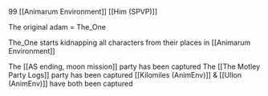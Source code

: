 99 [[Animarum Environment]]
[[Him (SPVP)]]

The original adam = The_One

The_One starts kidnapping all characters from their places in [[Animarum Environment]]

The [[AS ending, moon mission]] party has been captured
The [[The Motley Party Logs]] party has been captured
[[Kilomiles (AnimEnv)]] & [[Ullon (AnimEnv)]] have both been captured

